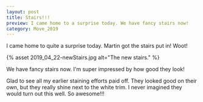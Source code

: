 ```yaml
---
layout: post
title: Stairs!!! 
preview: I came home to a surprise today. We have fancy stairs now! 
category: Move_2019
---
```


I came home to quite a surprise today. Martin got the stairs put in! Woot!   

{% asset 2019_04_22-newStairs.jpg alt="The new stairs." %}

We have fancy stairs now. I'm super impressed by how good they look! 

Glad to see all my earlier staining efforts paid off. They looked good on their own, but they really shine next to the white trim. I never imagined they would turn out this well. So awesome!!!


 